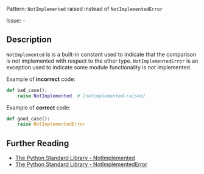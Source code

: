 Pattern: `NotImplemented` raised instead of `NotImplementedError`

Issue: -

## Description

`NotImplemented` is is a built-in constant used to indicate that the comparison is not implemented with respect to the other type. `NotImplementedError` is an exception used to indicate some module functionality is not implemented.


Example of **incorrect** code:

```python
def bad_case():
    raise NotImplemented  # [notimplemented-raised]
```

Example of **correct** code:

```python
def good_case():
    raise NotImplementedError
```

## Further Reading

* [The Python Standard Library - NotImplemented](https://docs.python.org/2/library/constants.html#NotImplemented)
* [The Python Standard Library - NotImplementedError](https://docs.python.org/2/library/exceptions.html#exceptions.NotImplementedError)
